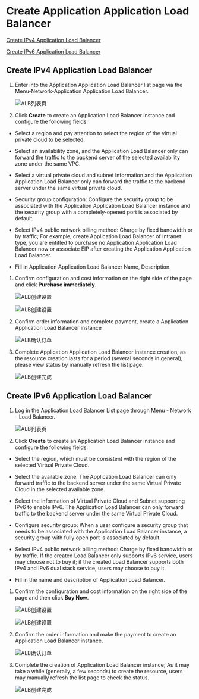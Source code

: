 # Create Application Application Load Balancer

[Create IPv4 Application Load Balancer](Create-ALB-Instance#user-content-1)

[Create IPv6 Application Load Balancer](Create-ALB-Instance#user-content-2)

## Create IPv4 Application Load Balancer
<div id="user-content-1"></div>

1. Enter into the Application Application Load Balancer list page via the Menu-Network-Application Application Load Balancer.

	![ALB列表页](../../../../image/Networking/ALB/ALB-015.png)

1. Click **Create** to create an Application Load Balancer instance and configure the following fields:

 - Select a region and pay attention to select the region of the virtual private cloud to be selected.

 - Select an availability zone, and the Application Load Balancer only can forward the traffic to the backend server of the selected availability zone under the same VPC.

 - Select a virtual private cloud and subnet information and the Application Application Load Balancer only can forward the traffic to the backend server under the same virtual private cloud.

 - Security group configuration: Configure the security group to be associated with the Application Application Load Balancer instance and the security group with a completely-opened port is associated by default.

 - Select IPv4 public network billing method: Charge by fixed bandwidth or by traffic;  For example, create Application Load Balancer of Intranet type, you are entitled to purchase no Application Application Load Balancer now or associate EIP after creating the Application Application Load Balancer.

 - Fill in Application Application Load Balancer Name, Description.


1. Confirm configuration and cost information on the right side of the page and click **Purchase immediately**.

	![ALB创建设置](../../../../image/Networking/ALB/ALB-016.png)

	![ALB创建设置](../../../../image/Networking/ALB/ALB-017.png)

1. Confirm order information and complete payment, create a Application Application Load Balancer instance

	![ALB确认订单](../../../../image/Networking/ALB/ALB-018.png)

1. Complete Application Application Load Balancer instance creation; as the resource creation lasts for a period (several seconds in general), please view status by manually refresh the list page.

	![ALB创建完成](../../../../image/Networking/ALB/ALB-019.png)
	
## Create IPv6 Application Load Balancer
<div id="user-content-2"></div>

1. Log in the Application Load Balancer List page through Menu - Network - Load Balancer.

	![ALB列表页](../../../../image/Networking/ALB/alb-ipv61.png)

1. Click **Create** to create an Application Load Balancer instance and configure the following fields:

 - Select the region, which must be consistent with the region of the selected Virtual Private Cloud.

 - Select the available zone. The Application Load Balancer can only forward traffic to the backend server under the same Virtual Private Cloud in the selected available zone.

 - Select the information of Virtual Private Cloud and Subnet supporting IPv6 to enable IPv6. The Application Load Balancer can only forward traffic to the backend server under the same Virtual Private Cloud.

 - Configure security group: When a user configure a security group that needs to be associated with the Application Load Balancer instance, a security group with fully open port is associated by default.

 - Select IPv4 public network billing method: Charge by fixed bandwidth or by traffic. If the created Load Balancer only supports IPv6 service, users may choose not to buy it; if the created Load Balancer supports both IPv4 and IPv6 dual stack service, users may choose to buy it.

 - Fill in the name and description of Application Load Balancer.


1. Confirm the configuration and cost information on the right side of the page and then click **Buy Now**.

	![ALB创建设置](../../../../image/Networking/ALB/alb-ipv62.png)

	![ALB创建设置](../../../../image/Networking/ALB/ALB-017.png)

1. Confirm the order information and make the payment to create an Application Load Balancer instance.

	![ALB确认订单](../../../../image/Networking/ALB/ALB-018.png)

1. Complete the creation of Application Load Balancer instance; As it may take a while (generally, a few seconds) to create the resource, users may manually refresh the list page to check the status.

	![ALB创建完成](../../../../image/Networking/ALB/alb-ipv61.png)
